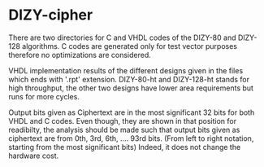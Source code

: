 # DIZY-cipher

There are two directories for C and VHDL codes of the DIZY-80 and DIZY-128 algorithms. C codes are generated only for test vector purposes therefore no optimizations are considered.

VHDL implementation results of the different designs given in the files which ends with '.rpt' extension. DIZY-80-ht and DIZY-128-ht stands for high throughput, the other two designs have lower area requirements but runs for more cycles. 

Output bits given as Ciphertext are in the most significant 32 bits for both VHDL and C codes. Even though, they are shown in that position for readibilty, the analysis should be made such that output bits given as ciphertext are from 0th, 3rd, 6th, .... 93rd bits. (From left to right notation, starting from the most significant bits) Indeed, it does not change the hardware cost.      
